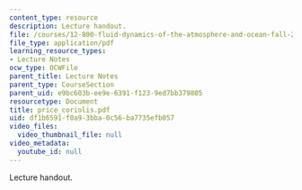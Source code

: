 ```yaml
---
content_type: resource
description: Lecture handout.
file: /courses/12-800-fluid-dynamics-of-the-atmosphere-and-ocean-fall-2004/df1b6591f0a93bba0c56ba7735efb057_price_coriolis.pdf
file_type: application/pdf
learning_resource_types:
- Lecture Notes
ocw_type: OCWFile
parent_title: Lecture Notes
parent_type: CourseSection
parent_uid: e9bc603b-ee9e-6391-f123-9ed7bb379805
resourcetype: Document
title: price_coriolis.pdf
uid: df1b6591-f0a9-3bba-0c56-ba7735efb057
video_files:
  video_thumbnail_file: null
video_metadata:
  youtube_id: null
---
```

Lecture handout.